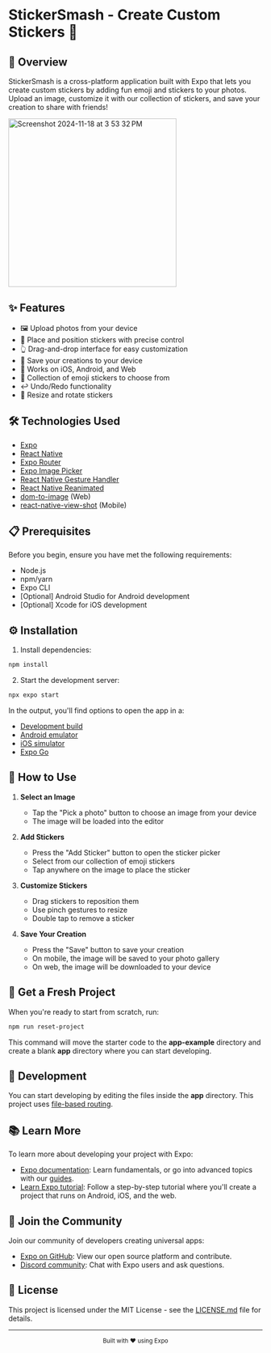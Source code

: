 # StickerSmash - Create Custom Stickers 🎨

## 📱 Overview

StickerSmash is a cross-platform application built with Expo that lets you create custom stickers by adding fun emoji and stickers to your photos. Upload an image, customize it with our collection of stickers, and save your creation to share with friends!

<img width="333" alt="Screenshot 2024-11-18 at 3 53 32 PM" src="https://github.com/user-attachments/assets/bdff195d-6589-4dfa-802b-47cc41ab0575">

## ✨ Features

- 🖼️ Upload photos from your device
- 🎯 Place and position stickers with precise control
- 👆 Drag-and-drop interface for easy customization
- 💾 Save your creations to your device
- 📱 Works on iOS, Android, and Web
- 🎨 Collection of emoji stickers to choose from
- ↩️ Undo/Redo functionality
- 📏 Resize and rotate stickers

## 🛠️ Technologies Used

- [Expo](https://expo.dev/)
- [React Native](https://reactnative.dev/)
- [Expo Router](https://docs.expo.dev/router/introduction/)
- [Expo Image Picker](https://docs.expo.dev/versions/latest/sdk/imagepicker/)
- [React Native Gesture Handler](https://docs.swmansion.com/react-native-gesture-handler/)
- [React Native Reanimated](https://docs.swmansion.com/react-native-reanimated/)
- [dom-to-image](https://github.com/tsayen/dom-to-image) (Web)
- [react-native-view-shot](https://github.com/gre/react-native-view-shot) (Mobile)

## 📋 Prerequisites

Before you begin, ensure you have met the following requirements:

- Node.js
- npm/yarn
- Expo CLI
- [Optional] Android Studio for Android development
- [Optional] Xcode for iOS development

## ⚙️ Installation

1. Install dependencies:
```bash
npm install
```

2. Start the development server:
```bash
npx expo start
```

In the output, you'll find options to open the app in a:
- [Development build](https://docs.expo.dev/develop/development-builds/introduction/)
- [Android emulator](https://docs.expo.dev/workflow/android-studio-emulator/)
- [iOS simulator](https://docs.expo.dev/workflow/ios-simulator/)
- [Expo Go](https://expo.dev/go)

## 🎯 How to Use

1. **Select an Image**
   - Tap the "Pick a photo" button to choose an image from your device
   - The image will be loaded into the editor

2. **Add Stickers**
   - Press the "Add Sticker" button to open the sticker picker
   - Select from our collection of emoji stickers
   - Tap anywhere on the image to place the sticker

3. **Customize Stickers**
   - Drag stickers to reposition them
   - Use pinch gestures to resize
   - Double tap to remove a sticker

4. **Save Your Creation**
   - Press the "Save" button to save your creation
   - On mobile, the image will be saved to your photo gallery
   - On web, the image will be downloaded to your device

## 🚀 Get a Fresh Project

When you're ready to start from scratch, run:
```bash
npm run reset-project
```

This command will move the starter code to the **app-example** directory and create a blank **app** directory where you can start developing.

## 📱 Development

You can start developing by editing the files inside the **app** directory. This project uses [file-based routing](https://docs.expo.dev/router/introduction).

## 📚 Learn More

To learn more about developing your project with Expo:

- [Expo documentation](https://docs.expo.dev/): Learn fundamentals, or go into advanced topics with our [guides](https://docs.expo.dev/guides).
- [Learn Expo tutorial](https://docs.expo.dev/tutorial/introduction/): Follow a step-by-step tutorial where you'll create a project that runs on Android, iOS, and the web.

## 🤝 Join the Community

Join our community of developers creating universal apps:

- [Expo on GitHub](https://github.com/expo/expo): View our open source platform and contribute.
- [Discord community](https://chat.expo.dev): Chat with Expo users and ask questions.

## 📄 License

This project is licensed under the MIT License - see the [LICENSE.md](LICENSE.md) file for details.

---

<div align="center">
  <small>Built with ❤️ using Expo</small>
</div>
